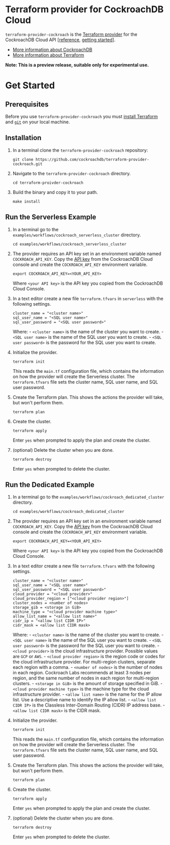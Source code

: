 # Terraform provider for CockroachDB Cloud

`terraform-provider-cockroach` is the [Terraform provider](https://learn.hashicorp.com/collections/terraform/providers) for the CockroachDB Cloud API [[reference](https://www.cockroachlabs.com/docs/api/cloud/v1), [getting started](https://www.cockroachlabs.com/docs/cockroachcloud/cloud-api)].

- [More information about CockroachDB](https://www.cockroachlabs.com/)
- [More information about Terraform](https://terraform.io) 

**Note: This is a preview release, suitable only for experimental use.**

# Get Started

## Prerequisites

Before you use `terraform-provider-cockroach` you must [install Terraform](https://learn.hashicorp.com/tutorials/terraform/install-cli) and [`git`](https://git-scm.com/downloads) on your local machine.

## Installation

1. In a terminal clone the `terraform-provider-cockroach` repository:

    ~~~ shell
    git clone https://github.com/cockroachdb/terraform-provider-cockroach.git
    ~~~

1. Navigate to the `terraform-provider-cockroach` directory.

    ~~~ shell
    cd terraform-proivder-cockroach
    ~~~

1. Build the binary and copy it to your path.

    ~~~ shell
    make install
    ~~~

## Run the Serverless Example

1. In a terminal go to the `examples/workflows/cockroach_serverless_cluster` directory.

    ~~~ shell 
    cd examples/workflows/cockroach_serverless_cluster
    ~~~

1. The provider requires an API key set in an environment variable named `COCKROACH_API_KEY`. Copy the [API key](https://www.cockroachlabs.com/docs/cockroachcloud/console-access-management#api-access) from the CockroachDB Cloud console and create the `COCKROACH_API_KEY` environment variable.

    ~~~ shell
    export COCKROACH_API_KEY=<YOUR_API_KEY>
    ~~~
    
    Where `<your API key>` is the API key you copied from the CockroachDB Cloud Console.

1. In a text editor create a new file `terraform.tfvars` in `serverless` with the following settings.

    ~~~
    cluster_name = "<cluster name>"
    sql_user_name = "<SQL user name>"
    sql_user_password = "<SQL user password>"
    ~~~ 

    Where:
        - `<cluster name>` is the name of the cluster you want to create.
        - `<SQL user name>` is the name of the SQL user you want to create.
        - `<SQL user password>` is the password for the SQL user you want to create.

1. Initialize the provider.

    ~~~ shell
    terraform init
    ~~~
    
    This reads the `main.tf` configuration file, which contains the information on how the provider will create the Serverless cluster. The `terraform.tfvars` file sets the cluster name, SQL user name, and SQL user password.

1. Create the Terraform plan. This shows the actions the provider will take, but won't perform them.

    ~~~ shell
    terraform plan
    ~~~

1. Create the cluster.

    ~~~ shell
    terraform apply
    ~~~
    
    Enter `yes` when prompted to apply the plan and create the cluster.

1. (optional) Delete the cluster when you are done.

    ~~~ shell
    terraform destroy
    ~~~

    Enter `yes` when prompted to delete the cluster.
    
## Run the Dedicated Example

1. In a terminal go to the `examples/workflows/cockroach_dedicated_cluster` directory.

    ~~~ shell 
    cd examples/workflows/cockroach_dedicated_cluster
    ~~~

1. The provider requires an API key set in an environment variable named `COCKROACH_API_KEY`. Copy the [API key](https://www.cockroachlabs.com/docs/cockroachcloud/console-access-management#api-access) from the CockroachDB Cloud console and create the `COCKROACH_API_KEY` environment variable.

    ~~~ shell
    export COCKROACH_API_KEY=<YOUR_API_KEY>
    ~~~
    
    Where `<your API key>` is the API key you copied from the CockroachDB Cloud Console.

1. In a text editor create a new file `terraform.tfvars` with the following settings.

    ~~~
    cluster_name = "<cluster name>"
    sql_user_name = "<SQL user name>"
    sql_user_password = "<SQL user password>"
    cloud_provider = "<cloud provider>"
    cloud_provider_region = ["<cloud provider region>"]
    cluster_nodes = <number of nodes>
    storage_gib = <storage in GiB>
    machine_type = "<cloud provider machine type>"
    allow_list_name = "<allow list name>"
    cidr_ip = "<allow list CIDR IP>"
    cidr_mask = <allow list CIDR mask>
    ~~~ 

    Where:
        - `<cluster name>` is the name of the cluster you want to create.
        - `<SQL user name>` is the name of the SQL user you want to create.
        - `<SQL user password>` is the password for the SQL user you want to create.
        - `<cloud provider>` is the cloud infrastructure provider. Possible values are `GCP` or `AWS`.
        - `<cloud provider region>` is the region code or codes for the cloud infrastructure provider. For multi-region clusters, separate each region with a comma.
        - `<number of nodes>` is the number of nodes in each region. Cockroach Labs recommends at least 3 nodes per region, and the same number of nodes in each region for multi-region clusters.
        - `<storage in GiB>` is the amount of storage specified in GiB.
        - `<cloud provider machine type>` is the machine type for the cloud infrastructure provider.
        - `<allow list name>` is the name for the IP allow list. Use a descriptive name to identify the IP allow list.
        - `<allow list CIDR IP>` is the Classless Inter-Domain Routing (CIDR) IP address base.
        - `<allow list CIDR mask>` is the CIDR mask.

1. Initialize the provider.

    ~~~ shell
    terraform init
    ~~~
    
    This reads the `main.tf` configuration file, which contains the information on how the provider will create the Serverless cluster. The `terraform.tfvars` file sets the cluster name, SQL user name, and SQL user password.

1. Create the Terraform plan. This shows the actions the provider will take, but won't perform them.

    ~~~ shell
    terraform plan
    ~~~

1. Create the cluster.

    ~~~ shell
    terraform apply
    ~~~
    
    Enter `yes` when prompted to apply the plan and create the cluster.

1. (optional) Delete the cluster when you are done.

    ~~~ shell
    terraform destroy
    ~~~

    Enter `yes` when prompted to delete the cluster.
    

